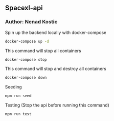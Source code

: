 ## Spacexl-api
### Author: Nenad Kostic

Spin up the backend locally with docker-compose
```sh
docker-compose up -d
```
This command will stop all containers
```sh
docker-compose stop
```
This command will stop and destroy all containers
```sh
docker-compose down
```

Seeding
```sh
npm run seed
```

Testing (Stop the api before running this command)
```sh
npm run test
```
